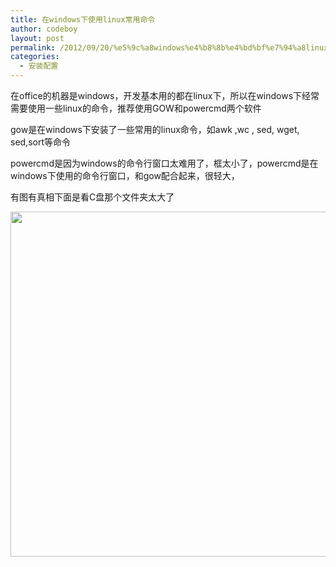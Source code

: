 ```yaml
---
title: 在windows下使用linux常用命令
author: codeboy
layout: post
permalink: /2012/09/20/%e5%9c%a8windows%e4%b8%8b%e4%bd%bf%e7%94%a8linux%e5%b8%b8%e7%94%a8%e5%91%bd%e4%bb%a4/
categories:
  - 安装配置
---
```

在office的机器是windows，开发基本用的都在linux下，所以在windows下经常需要使用一些linux的命令，推荐使用GOW和powercmd两个软件

gow是在windows下安装了一些常用的linux命令，如awk ,wc , sed, wget, sed,sort等命令

powercmd是因为windows的命令行窗口太难用了，框太小了，powercmd是在windows下使用的命令行窗口，和gow配合起来，很轻大，

有图有真相下面是看C盘那个文件夹太大了

[<img class="alignnone size-full wp-image-250" title="未命名" src="http://www.codeboy.name/wp-content/uploads/2012/09/未命名.jpg" alt="" width="688" height="552" />][1]

 [1]: http://www.codeboy.name/wp-content/uploads/2012/09/未命名.jpg